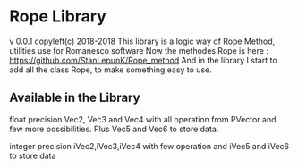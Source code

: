 
# Rope Library
v 0.0.1
copyleft(c) 2018-2018
This library is a logic way of Rope Method, utilities use for Romanesco software
Now the methodes Rope is here :
https://github.com/StanLepunK/Rope_method
And in the library I start to add all the class Rope, to make something easy to use.

## Available in the Library
float precision 
Vec2, Vec3 and Vec4 with all operation from PVector and few more possibilities.
Plus Vec5 and Vec6 to store data.

integer precision
iVec2,iVec3,iVec4 with few operation
and iVec5 and iVec6 to store data







